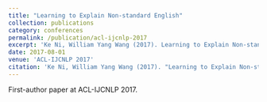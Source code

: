 ```yaml
---
title: "Learning to Explain Non-standard English"
collection: publications
category: conferences
permalink: /publication/acl-ijcnlp-2017
excerpt: 'Ke Ni, William Yang Wang (2017). Learning to Explain Non-standard English. ACL-IJCNLP, Oral in TaiPei.'
date: 2017-08-01
venue: 'ACL-IJCNLP 2017'
citation: 'Ke Ni, William Yang Wang (2017). "Learning to Explain Non-standard English." ACL-IJCNLP, Oral in TaiPei.'
---
```


First-author paper at ACL-IJCNLP 2017.
